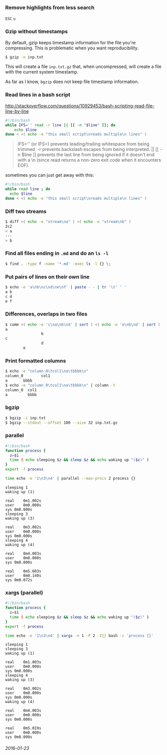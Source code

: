 ### Remove highlights from less search

`ESC` `u`

### Gzip without timestamps

By default, gzip keeps timestamp information for the file you're compressing.  This is problematic when you want reproducibility.

```bash
$ gzip -n inp.txt
```

This will create a file `inp.txt.gz` that, when uncompressed, will create a file with the current system timestamp.

As far as I know, `bgzip` does not keep file timestamp information.

### Read lines in a bash script

http://stackoverflow.com/questions/10929453/bash-scripting-read-file-line-by-line

```bash
#!/bin/bash
while IFS='' read -r line || [[ -n "$line" ]]; do
    echo $line
done < <( echo -e "this small script\nreads multiple\n lines" )
```

> IFS='' (or IFS=) prevents leading/trailing whitespace from being trimmed.
> -r prevents backslash escapes from being interpreted.
> || [[ -n $line ]] prevents the last line from being ignored if it doesn't end with a \n (since read returns a non-zero exit code when it encounters EOF).


sometimes you can just get away with this:

```bash
#!/bin/bash
while read line ; do
  echo $line
done < <( echo -e "this small script\nreads multiple\n lines" )
```

### Diff two streams

```bash
$ diff <( echo -e "stream\na" ) <( echo -e "stream\nb" )
2c2
< a
---
> b
```

### Find all files ending in `.md` and do an `ls -l`

```bash
$ find . -type f -name '*.md' -exec ls -l {} \;
```

### Put pairs of lines on their own line

```bash
$ echo -e 'a\nb\nc\nd\ne\nf' | paste - - | tr '\t' ' '
a b
c d
e f
```

### Differences, overlaps in two files

```bash
$ comm <( echo -e 'c\na\nb\nd' | sort ) <( echo -e 'e\nb\nd' | sort )
a
                b
c
                d
        e
```

### Print formatted columns

```bash
$ echo -e "column_0\tcol1\na\tbbbb\n"
column_0        col1
a       bbbb
$ echo -e "column_0\tcol1\na\tbbbb\n" | column -t
column_0  col1
a         bbbb
```

### bgzip

```bash
$ bgzip -i inp.txt
$ bgzip --stdout --offset 100 --size 32 inp.txt.gz
```

### parallel

```bash
#!/bin/bash
function process {
  z=$1
  time ( echo sleeping $z && sleep $z && echo waking up "($z)" )
}
export -f process

time echo -e '1\n3\n4' | parallel --max-procs 2 process {}
```

```
sleeping 1
waking up (1)

real	0m1.002s
user	0m0.000s
sys	0m0.000s
sleeping 3
waking up (3)

real	0m3.002s
user	0m0.000s
sys	0m0.000s
sleeping 4
waking up (4)

real	0m4.003s
user	0m0.000s
sys	0m0.000s

real	0m5.603s
user	0m0.140s
sys	0m0.072s
```

### xargs (parallel)

```bash
#!/bin/bash
function process {
  z=$1
  time ( echo sleeping $z && sleep $z && echo waking up "($z)" )
}
export -f process

time echo -e '1\n3\n4' | xargs -n 1 -P 2 -I{} bash -c 'process {}'
```

```
sleeping 1
sleeping 3
waking up (1)

real	0m1.003s
user	0m0.000s
sys	0m0.000s
sleeping 4
waking up (3)

real	0m3.002s
user	0m0.000s
sys	0m0.000s
waking up (4)

real	0m4.003s
user	0m0.000s
sys	0m0.000s

real	0m5.019s
user	0m0.000s
sys	0m0.000s
```
###### 2016-01-23
